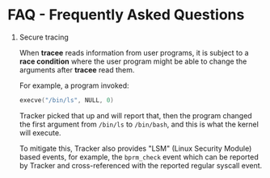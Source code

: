 # FAQ - Frequently Asked Questions

1. Secure tracing

    When **tracee** reads information from user programs, it is subject to a
    **race condition** where the user program might be able to change the arguments
    after **tracee** read them.

    For example, a program invoked:

    ```c
    execve("/bin/ls", NULL, 0)
    ```

    Tracker picked that up and will report that, then the program changed the
    first argument from `/bin/ls` to `/bin/bash`, and this is what the kernel
    will execute.

    To mitigate this, Tracker also provides "LSM" (Linux Security Module) based
    events, for example, the `bprm_check` event which can be reported by Tracker
    and cross-referenced with the reported regular syscall event.
